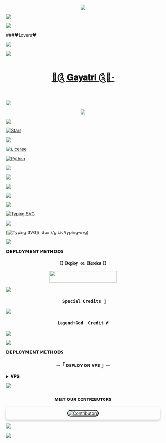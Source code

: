 <p align="center"> 

   <img src="https://capsule-render.vercel.app/api?type=waving&color=gradient&text=♥️Gayatri♥️&height=100&section=header"/> 

 </p> 

<a href="https://www.youtube.com/watch?v=dQw4w9WgXcQ"><img src="https://user-images.githubusercontent.com/73097560/115834477-dbab4500-a447-11eb-908a-139a6edaec5c.gif"></a>

<a href="https://www.youtube.com/watch?v=dQw4w9WgXcQ"><img src="https://user-images.githubusercontent.com/73097560/115834477-dbab4500-a447-11eb-908a-139a6edaec5c.gif"></a>

###♥️Lovers♥️

<!--

**BadshahAk/GayuMusic** is a ✨ _special_ ✨ repository because its `README.md` (this file) appears on your GitHub profile.

<p align="center">

      <b>ᴠɪsɪᴛᴏʀs</b><br>

 -->    <img align="middle" src="https://profile-counter.glitch.me/BadshahAk/count.svg" />

</p>

<a href="https://www.youtube.com/watch?v=dQw4w9WgXcQ"><img src="https://user-images.githubusercontent.com/73097560/115834477-dbab4500-a447-11eb-908a-139a6edaec5c.gif"></a>

<h1 align="center">

<a href="https://telegram.dog/GayuRobot">🦚༊ 𝐆𝐚𝐲𝐚𝐭𝐫𝐢 ༊🦚·</a>

</h1>

<a href="https://www.youtube.com/watch?v=dQw4w9WgXcQ"><img src="https://user-images.githubusercontent.com/73097560/115834477-dbab4500-a447-11eb-908a-139a6edaec5c.gif"></a>

<p align="center">

  <img src="https://graph.org/file/ff65d6bdecb664edd427c-bfd5b842488d016eca.jpg">

</p>

<a href="https://www.youtube.com/watch?v=dQw4w9WgXcQ"><img src="https://user-images.githubusercontent.com/73097560/115834477-dbab4500-a447-11eb-908a-139a6edaec5c.gif"></a>

<p align="center">

<a href="https://github.com/BadshahAk/GayuMusic/stargazers"><img src="https://img.shields.io/github/stars/BadshahAk/GayuMusic?color=blue&logo=github&logoColor=blue&style=for-the-badge" alt="Stars" /></a>

<a href="BadshahAk/GayuMusic/network/members"> <img src="https://img.shields.io/github/forks/BadshahAk/SoftyXbot?color=blue&logo=github&logoColor=blue&style=for-the-badge" /></a>

<a href="https://github.com/BadshahAk/GayuMusic/blob/master/LICENSE"> <img src="https://img.shields.io/badge/License-MIT-blue?style=for-the-badge" alt="License" /> </a>

<a href="https://www.python.org/"> <img src="https://img.shields.io/badge/Written%20in-Python-blue?style=for-the-badge&logo=python" alt="Python" /> </a>

<a href="https://pypi.org/project/Pyrogram/"> <img src="https://img.shields.io/pypi/v/pyrogram?color=blue&label=pyrogram&logo=python&logoColor=blue&style=for-the-badge" /></a>

<a href="https://github.com/BadshahAk/GayuMusic/commits/BadshahAk"> <img src="https://img.shields.io/github/last-commit/BadshahAk/SoftyXbot?color=darkred&logo=github&logoColor=blue&style=for-the-badge" /></a>

</p>

<a href="https://www.youtube.com/watch?v=dQw4w9WgXcQ"><img src="https://user-images.githubusercontent.com/73097560/115834477-dbab4500-a447-11eb-908a-139a6edaec5c.gif"></a>

<img src="https://readme-typing-svg.herokuapp.com?color=00FF00&width=420&lines=♥️Gayatri♥️+Love+Chat+on+telegram;Chat+and+share+your+problem;Managed+by+ANDY%E2%9D%A4%EF%B8%8F"> 

<a href="https://www.youtube.com/watch?v=dQw4w9WgXcQ"><img src="https://user-images.githubusercontent.com/73097560/115834477-dbab4500-a447-11eb-908a-139a6edaec5c.gif"></a>

[![Typing SVG](https://readme-typing-svg.herokuapp.com?color=%23FF0000&lines=♥️Softy♥️+is+Best+Bot+with+♥️Love♥️;Love+my+self)](https://git.io/typing-svg)

<a href="https://www.youtube.com/watch?v=dQw4w9WgXcQ"><img src="https://user-images.githubusercontent.com/73097560/115834477-dbab4500-a447-11eb-908a-139a6edaec5c.gif"></a>

[![Typing SVG](https://readme-typing-svg.herokuapp.com?color=%23ff0080&multiline=true&height=150&lines=Gayatri♥️+is+a+python+based+Bot+♥️;New+Features+Installed.+you+use;bot+for+manage+Group+play;song+chatbot+and+many+More+features.+Red♥️;Heart+Themed+design+based.;this+bot+Credit+Goes+to+♥️Vicky♥️.)](https://git.io/typing-svg)

<a href="https://www.youtube.com/watch?v=dQw4w9WgXcQ"><img src="https://user-images.githubusercontent.com/73097560/115834477-dbab4500-a447-11eb-908a-139a6edaec5c.gif"></a>

<p align="center">

<b>𝗗𝗘𝗣𝗟𝗢𝗬𝗠𝗘𝗡𝗧 𝗠𝗘𝗧𝗛𝗢𝗗𝗦</b>

</p>

<h3 align="center">

    ۝ 𝐃𝐞𝐩𝐥𝐨𝐲 𝐨𝐧 𝐇𝐞𝐫𝐨𝐤𝐮 ۝

</h3>

<p align="center"><a href="https://dashboard.heroku.com/new?template=https://github.com/BadshahAk/GayuMusic"> <img src="https://img.shields.io/badge/💜𝗗𝗘𝗣𝗟𝗢𝗬 ᴏɴ ʜᴇʀᴏᴋᴜ💜-darkred?style=for-the-badge&logo=heroku" width="220" height="38.45"/></a></p>

<a href="https://www.youtube.com/watch?v=dQw4w9WgXcQ"><img src="https://user-images.githubusercontent.com/73097560/115834477-dbab4500-a447-11eb-908a-139a6edaec5c.gif"></a>

<h3 align="center">

     Special Credits 💖

</h3>

<p align="center">

</h3>

<a href="https://github.com/ TheChampu"><img src="https://img.shields.io/badge/-♦️TheChampu♦️-darkblue?style=for-the-badge&logo=Telegram"></a>

</p>
<h3 align="center">

     Legend+God  Credit 💕 


</h3>

<p align="center">

</h3>

<a href="https://github.com/vicky0604hello"><img src="https://img.shields.io/badge/-☺️🧬Vicky Jaat🧬☺️-Violet?style=for-the-badge&logo=Telegram"></a>

</p>
<a href="https://www.youtube.com/watch?v=dQw4w9WgXcQ"><img src="https://user-images.githubusercontent.com/73097560/115834477-dbab4500-a447-11eb-908a-139a6edaec5c.gif"></a>


<b>𝗗𝗘𝗣𝗟𝗢𝗬𝗠𝗘𝗡𝗧 𝗠𝗘𝗧𝗛𝗢𝗗𝗦</b>
</p>

<h3 align="center">
    ─「 ᴅᴇᴩʟᴏʏ ᴏɴ ᴠᴘs 」─
</h3>

<details>
<summary><b>𝐕𝐏𝐒</b></summary>
<br>

Copy these blue words on by on from here to use commands in you own vps.
</h3>

```console
sudo apt-get update && sudo apt-get upgrade -y
```
```console
sudo apt-get install python3-pip ffmpeg -y
```
```console
sudo pip3 install -U pip
```
```console
curl -fssL https://deb.nodesource.com/setup_17.x | sudo -E bash - && sudo apt-get install nodejs -y && npm i -g npm
```
```console
git clone https://github.com/BadshahAk/GayuMusic &&  cd GayuMusic
```
```console
pip3 install -U -r requirements.txt
```
```console
cp sample.env .env
```
```console
vi .env
```
➤Edit .env with your vars 

</h3>

➤Setup will install each and every requirement, nodejs and pip packages automatically. After successfull installation of requirements , setup will ask you to input your vars.

</h3>

➤Please input your vars correctly.

```console
bash start
```
When you see any error after bash start then use this command and again try bash start.👇

```console
sudo pkill -9 python3
```
</details>

<a href="https://www.youtube.com/watch?v=dQw4w9WgXcQ"><img src="https://user-images.githubusercontent.com/73097560/115834477-dbab4500-a447-11eb-908a-139a6edaec5c.gif"></a>

<h3 align="center">ᴍᴇᴇᴛ ᴏᴜʀ ᴄᴏɴᴛʀɪʙᴜᴛᴏʀs</h3>
<p align="center" style="box-shadow: 0px 4px 8px rgba(0, 0, 0, 0.2); padding: 10px; border-radius: 8px;">
  <a href="https://github.com/BadshahAk/GayuMusic/graphs/contributors">
    <img src="https://contrib.rocks/image?repo=TheChampu/ChampuMusic" alt="Contributors" style="border: 2px solid #000; border-radius: 10px;"/>
  </a>
</p>

<a href="https://www.youtube.com/watch?v=dQw4w9WgXcQ"><img src="https://user-images.githubusercontent.com/73097560/115834477-dbab4500-a447-11eb-908a-139a6edaec5c.gif"></a>

 <p align="left"> 

   <img src="https://capsule-render.vercel.app/api?type=waving&color=gradient&height=100&section=footer"/> 

 </p>
